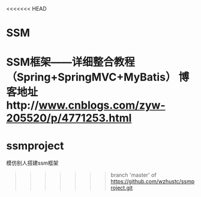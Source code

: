 <<<<<<< HEAD
# SSM
 SSM框架——详细整合教程（Spring+SpringMVC+MyBatis）
 博客地址http://www.cnblogs.com/zyw-205520/p/4771253.html
=======
# ssmproject
模仿别人搭建ssm框架
>>>>>>> branch 'master' of https://github.com/wzhustc/ssmproject.git

